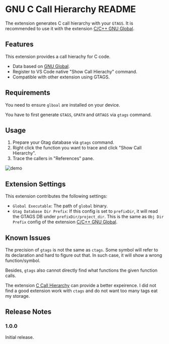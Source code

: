 # GNU C Call Hierarchy README

The extension generates C call hierarchy with your `GTAGS`. It is recommended to use it with the extension [C/C++ GNU Global](https://marketplace.visualstudio.com/items?itemName=jaycetyle.vscode-gnu-global).

## Features

This extension provides a call hierachy for C code.
* Data based on [GNU Global](https://www.gnu.org/software/global/).
* Register to VS Code native "Show Call Hierachy" command.
* Compatible with other extension using GTAGS.

## Requirements

You need to ensure `glboal` are installed on your device.

You have to first generate `GTAGS`, `GPATH` and `GRTAGS` via `gtags` command.

## Usage
1. Prepare your Gtag database via `gtags` command.
2. Right click the function you want to trace and click "Show Call Hierarchy".
3. Trace the callers in "References" pane.

![demo](screenshot/demo.gif)

## Extension Settings

This extension contributes the following settings:

* `Global Executable`: The path of `global` binary.
* `Gtag Database Dir Prefix`: If this config is set to `prefixDir`, it will read the GTAGS DB under `prefixDir/project_dir`. This is the same as `Obj Dir Prefix` config of the extension [C/C++ GNU Global](https://marketplace.visualstudio.com/items?itemName=jaycetyle.vscode-gnu-global).

## Known Issues

The precision of `gtags` is not the same as `ctags`. Some symbol will refer to its declaration and hard to figure out that. In such case, it will show a wrong function/symbol.

Besides, `gtags` also cannot directly find what functions the given function calls.

The extension [C Call Hierarchy](https://marketplace.visualstudio.com/items?itemName=AbdAlMoniem-AlHifnawy.c-call-hierarchy) can provide a better expeirence. I did not find a good extension work with `ctags` and do not want too many tags eat my storage.

## Release Notes

### 1.0.0

Initial release.